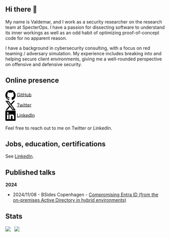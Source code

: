 ## Hi there 👋
My name is Valdemar, and I work as a security researcher on the research team at SpecterOps. I have a passion for dissecting software to understand its inner workings as well as an odd habit of optimizing proof-of-concept code for no apparent reason.

I have a background in cybersecurity consulting, with a focus on red teaming / adversary simulation. My experience includes breaking into and helping secure client environments, giving me a well-rounded perspective on offensive and defensive security. 

## Online presence

<div>
 <picture>
  <source
    srcset=".github/github-light.svg"
    media="(prefers-color-scheme: dark)"
  />
  <source
    srcset=".github/github-dark.svg"
    media="(prefers-color-scheme: light), (prefers-color-scheme: no-preference)"
  />
  <img align="center" src=".github/github-dark.svg" />
 </picture>
 <a href="https://github.com/bytewreck">GitHub</a>
</div>

<div>
 <picture>
  <source
    srcset=".github/twitter-x-light.svg"
    media="(prefers-color-scheme: dark)"
  />
  <source
    srcset=".github/twitter-x-dark.svg"
    media="(prefers-color-scheme: light), (prefers-color-scheme: no-preference)"
  />
  <img align="center" src=".github/twitter-x-dark.svg" />
 </picture>
 <a href="https://twitter.com/bytewreck">Twitter</a>
</div>

<div>
 <picture>
  <source
    srcset=".github/linkedin-light.svg"
    media="(prefers-color-scheme: dark)"
  />
  <source
    srcset=".github/linkedin-dark.svg"
    media="(prefers-color-scheme: light), (prefers-color-scheme: no-preference)"
  />
  <img align="center" src=".github/linkedin-dark.svg" />
 </picture>
 <a href="https://www.linkedin.com/in/valdemar-car%C3%B8e/">LinkedIn</a>
</div>


Feel free to reach out to me on Twitter or LinkedIn.

## Jobs, education, certifications

See [LinkedIn](https://www.linkedin.com/in/valdemar-car%C3%B8e/).

## Published talks

**2024**
- 2024/11/08 - BSides Copenhagen - [Compromising Entra ID (from the on-premises Active Directory in hybrid environments)](https://vimeo.com/showcase/11519703/video/1044549159)

## Stats

<div style="display: flex; flex-direction: row;">
 <picture>
  <source
    srcset="https://github-readme-stats.vercel.app/api?username=bytewreck&show_icons=true&theme=tokyonight"
    media="(prefers-color-scheme: dark)"
  />
  <source
    srcset="https://github-readme-stats.vercel.app/api?username=bytewreck&show_icons=true"
    media="(prefers-color-scheme: light), (prefers-color-scheme: no-preference)"
  />
  <img align="center" src="https://github-readme-stats.vercel.app/api?username=bytewreck&show_icons=true" />
 </picture>
 &nbsp; &nbsp;
 <picture>
  <source
    srcset="https://github-readme-stats.vercel.app/api/top-langs/?username=bytewreck&show_icons=true&layout=compact&theme=tokyonight"
    media="(prefers-color-scheme: dark)"
  />
  <source
    srcset="https://github-readme-stats.vercel.app/api/top-langs/?username=bytewreck&show_icons=true&layout=compact"
    media="(prefers-color-scheme: light), (prefers-color-scheme: no-preference)"
  />
  <img align="center" src="https://github-readme-stats.vercel.app/api/top-langs/?username=bytewreck&show_icons=true&layout=compact" />
 </picture>
</div>
